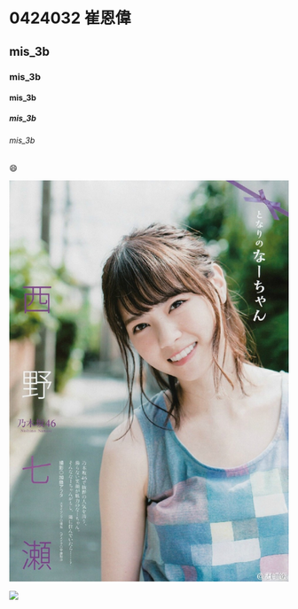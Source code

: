 # 0424032 崔恩偉
## mis_3b
### mis_3b
#### mis_3b
##### mis_3b
###### mis_3b

:smile:

![](七瀨.jpg "七瀨")

[![](http://img.youtube.com/vi/_6CZ8CfwBU0/0.jpg)](https://www.youtube.com/watch?v=_6CZ8CfwBU0&index=1&list=LL91f_wFgAilz_UvcuqCHYbA "")
